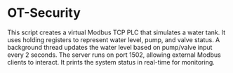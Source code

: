 # OT-Security

This script creates a virtual Modbus TCP PLC that simulates a water tank. It uses holding registers to represent water level, pump, and valve status. A background thread updates the water level based on pump/valve input every 2 seconds. The server runs on port 1502, allowing external Modbus clients to interact. It prints the system status in real-time for monitoring.
